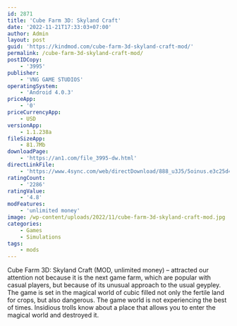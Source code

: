```yaml
---
id: 2871
title: 'Cube Farm 3D: Skyland Craft'
date: '2022-11-21T17:33:03+07:00'
author: Admin
layout: post
guid: 'https://kindmod.com/cube-farm-3d-skyland-craft-mod/'
permalink: /cube-farm-3d-skyland-craft-mod/
postIDCopy:
    - '3995'
publisher:
    - 'VNG GAME STUDIOS'
operatingSystem:
    - 'Android 4.0.3'
priceApp:
    - '0'
priceCurrencyApp:
    - USD
versionApp:
    - 1.1.238a
fileSizeApp:
    - 81.7Mb
downloadPage:
    - 'https://an1.com/file_3995-dw.html'
directLinkFile:
    - 'https://www.4sync.com/web/directDownload/888_u3J5/5oinus.e3c25d40c95562bf53ef2603d07fb185'
ratingCount:
    - '2286'
ratingValue:
    - '4.8'
modFeatures:
    - 'unlimited money'
image: /wp-content/uploads/2022/11/cube-farm-3d-skyland-craft-mod.jpg
categories:
    - Games
    - Simulations
tags:
    - mods
---
```


Cube Farm 3D: Skyland Craft (MOD, unlimited money) – attracted our attention not because it is the next game farm, which are popular with casual players, but because of its unusual approach to the usual geypley. The game is set in the magical world of cubic filled not only the fertile land for crops, but also dangerous. The game world is not experiencing the best of times. Insidious trolls know about a place that allows you to enter the magical world and destroyed it.